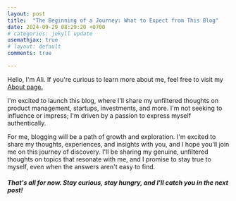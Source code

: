 ```yaml
---
layout: post
title:  "The Beginning of a Journey: What to Expect from This Blog"
date: 2024-09-29 08:29:20 +0700
# categories: jekyll update
usemathjax: true
# layout: default
comments: true

---
```



Hello, I'm Ali. If you're curious to learn more about me, feel free to visit my <a href="{{ site.baseurl }}/about" target="_blank" rel="noopener">About page.</a>

I'm excited to launch this blog, where I'll share my unfiltered thoughts on product management, startups, investments, and more. I'm not seeking to influence or impress; I'm driven by a passion to express myself authentically.

For me, blogging will be a path of growth and exploration. I'm excited to share my thoughts, experiences, and insights with you, and I hope you'll join me on this journey of discovery. I'll be sharing my genuine, unfiltered thoughts on topics that resonate with me, and I promise to stay true to myself, even when the answers aren't easy to find.

##### That's all for now. Stay curious, stay hungry, and I'll catch you in the next post!
 



